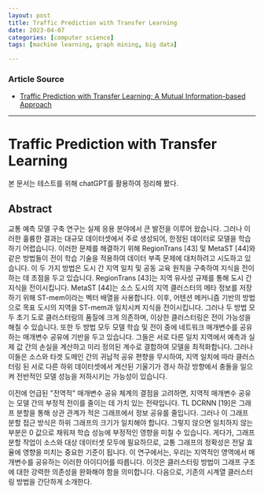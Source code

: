 ```yaml
---
layout: post
title: Traffic Prediction with Transfer Learning  
date: 2023-04-07
categories: [computer science]
tags: [machine learning, graph mining, big data]

---
```


### Article Source

* [Traffic Prediction with Transfer Learning; A Mutual Information-based Approach](https://arxiv.org/abs/2303.07184)


---

# Traffic Prediction with Transfer Learning 

본 문서는 테스트를 위해 chatGPT를 활용하여 정리해 봤다.

## Abstract

교통 예측 모델 구축 연구는 실제 응용 분야에서 큰 발전을 이루어 왔습니다. 그러나 이러한 훌륭한 결과는 대규모 데이터셋에서 주로 생성되어, 한정된 데이터로 모델을 학습하기 어렵습니다. 이러한 문제를 해결하기 위해 RegionTrans [43] 및 MetaST [44]와 같은 방법들이 전이 학습 기술을 적용하여 데이터 부족 문제에 대처하려고 시도하고 있습니다. 이 두 가지 방법은 도시 간 지역 일치 및 공동 교육 원칙을 구축하여 지식을 전이하는 데 초점을 두고 있습니다. RegionTrans [43]는 지역 유사성 규제를 통해 도시 간 지식을 전이시킵니다. MetaST [44]는 소스 도시의 지역 클러스터의 메타 정보를 저장하기 위해 ST-mem이라는 벡터 배열을 사용합니다. 이후, 어텐션 메커니즘 기반의 방법으로 목표 도시의 지역을 ST-mem과 일치시켜 지식을 전이시킵니다. 그러나 두 방법 모두 초기 도로 클러스터링의 품질에 크게 의존하며, 이상한 클러스터링은 전이 가능성을 해칠 수 있습니다. 또한 두 방법 모두 모델 학습 및 전이 중에 네트워크 매개변수를 공유하는 매개변수 공유에 기반을 두고 있습니다. 그들은 서로 다른 일치 지역에서 예측과 실제 값 간의 손실을 계산하고 미리 정의된 계수로 결합하여 모델을 최적화합니다. 그러나 이들은 소스와 타겟 도메인 간의 귀납적 공유 편향을 무시하여, 지역 일치에 따라 클러스터링 된 서로 다른 하위 데이터셋에서 계산된 기울기가 경사 하강 방향에서 충돌을 일으켜 전반적인 모델 성능을 저하시키는 가능성이 있습니다.


이전에 언급된 "전역적" 매개변수 공유 체계의 결점을 고려하면, 지역적 매개변수 공유는 모델 간의 부정적 전이를 줄이는 데 가치 있는 전략입니다. TL DCRNN [19]은 그래프 분할을 통해 상관 관계가 적은 그래프에서 정보 공유를 줄입니다. 그러나 이 그래프 분할 접근 방식은 하위 그래프의 크기가 일치해야 합니다. 그렇지 않으면 일치하지 않는 부분은 0 값으로 채워져 학습 성능에 부정적인 영향을 미칠 수 있습니다.
게다가, 그래프 분할 작업이 소스와 대상 데이터셋 모두에 필요하므로, 교통 그래프의 정확성은 전달 효율에 영향을 미치는 중요한 기준이 됩니다.
이 연구에서는, 우리는 지역적인 영역에서 매개변수를 공유하는 이러한 아이디어를 따릅니다. 이것은 클러스터링 방법이 그래프 구조에 대한 강력한 의존성을 완화해야 함을 의미합니다. 다음으로, 기존의 시계열 클러스터링 방법을 간단하게 소개한다.
